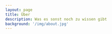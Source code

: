 ```yaml
---
layout: page
title: Über
description: Was es sonst noch zu wissen gibt
background: '/img/about.jpg'
---
```


